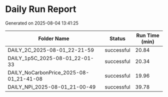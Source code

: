 # Daily Run Report
Generated on 2025-08-04 13:41:25

| Folder Name | Status     | Run Time (min) |
|-------------|------------|----------------|
| DAILY_2C_2025-08-01_22-21-59 | successful | 20.84 |
| DAILY_1p5C_2025-08-01_22-01-33 | successful | 20.34 |
| DAILY_NoCarbonPrice_2025-08-01_21-41-08 | successful | 19.96 |
| DAILY_NPi_2025-08-01_21-00-49 | successful | 39.78 |